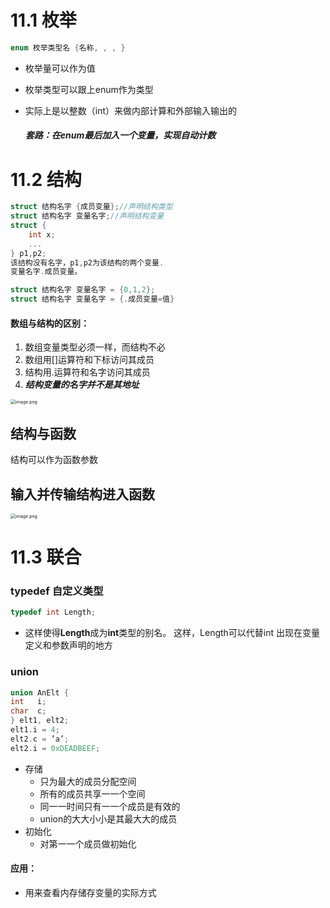 # 11.1 枚举

```c
enum 枚举类型名 {名称, , , }
```

- 枚举量可以作为值

- 枚举类型可以跟上enum作为类型

- 实际上是以整数（int）来做内部计算和外部输入输出的

  ##### *套路：在enum最后加入一个变量，实现自动计数*

# 11.2 结构

```c
struct 结构名字 {成员变量};//声明结构类型
struct 结构名字 变量名字;//声明结构变量
struct {
    int x;
    ...
} p1,p2;
该结构没有名字，p1,p2为该结构的两个变量.
变量名字.成员变量。
```

```c
struct 结构名字 变量名字 = {0,1,2};
struct 结构名字 变量名字 = {.成员变量=值}
```

#### 数组与结构的区别：

1. 数组变量类型必须一样，而结构不必
2. 数组用[]运算符和下标访问其成员
3. 结构用.运算符和名字访问其成员
4. ***结构变量的名字并不是其地址***

<img src="https://tva1.sinaimg.cn/large/008tG9v6ly1h5thjftfpzj30ri0l9gqg.jpg" alt="image.png" style="zoom:50%;" />

## 结构与函数

结构可以作为函数参数

## 输入并传输结构进入函数

<img src="https://tva1.sinaimg.cn/large/008tG9v6ly1h5ti2vq3jbj30s20ky78b.jpg" alt="image.png" style="zoom:50%;" />

# 11.3 联合

### typedef 自定义类型

```c
typedef int Length;
```

- 这样使得**Length**成为**int**类型的别名。
  这样，Length可以代替int 出现在变量定义和参数声明的地方

### union

```c
union AnElt {
int   i;
char  c;
} elt1, elt2;
elt1.i = 4;
elt2.c = ’a’;
elt2.i = 0xDEADBEEF;
```

- 存储
  - 只为最大的成员分配空间
  - 所有的成员共享⼀一个空间
  - 同⼀一时间只有⼀一个成员是有效的
  - union的⼤大⼩小是其最⼤大的成员
- 初始化
  - 对第⼀一个成员做初始化

#### 应用：

- 用来查看内存储存变量的实际方式
